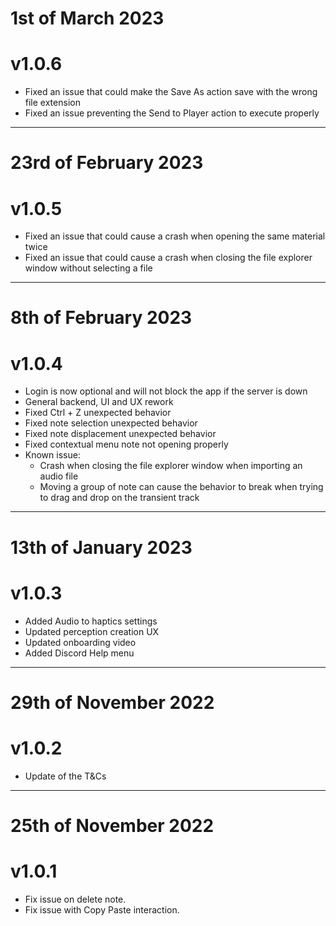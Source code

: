 # 1st of March 2023
# v1.0.6

+ Fixed an issue that could make the Save As action save with the wrong file extension
+ Fixed an issue preventing the Send to Player action to execute properly

---

# 23rd of February 2023
# v1.0.5

+ Fixed an issue that could cause a crash when opening the same material twice
+ Fixed an issue that could cause a crash when closing the file explorer window without selecting a file

---

# 8th of February 2023
# v1.0.4

+ Login is now optional and will not block the app if the server is down
+ General backend, UI and UX rework
+ Fixed Ctrl + Z unexpected behavior
+ Fixed note selection unexpected behavior
+ Fixed note displacement unexpected behavior
+ Fixed contextual menu note not opening properly
+ Known issue:
    + Crash when closing the file explorer window when importing an audio file
    + Moving a group of note can cause the behavior to break when trying to drag and drop on the transient track

---

# 13th of January 2023
# v1.0.3

+ Added Audio to haptics settings
+ Updated perception creation UX
+ Updated onboarding video
+ Added Discord Help menu

---

# 29th of November 2022
# v1.0.2

+ Update of the T&Cs

---

# 25th of November 2022
# v1.0.1

+ Fix issue on delete note.
+ Fix issue with Copy Paste interaction.
